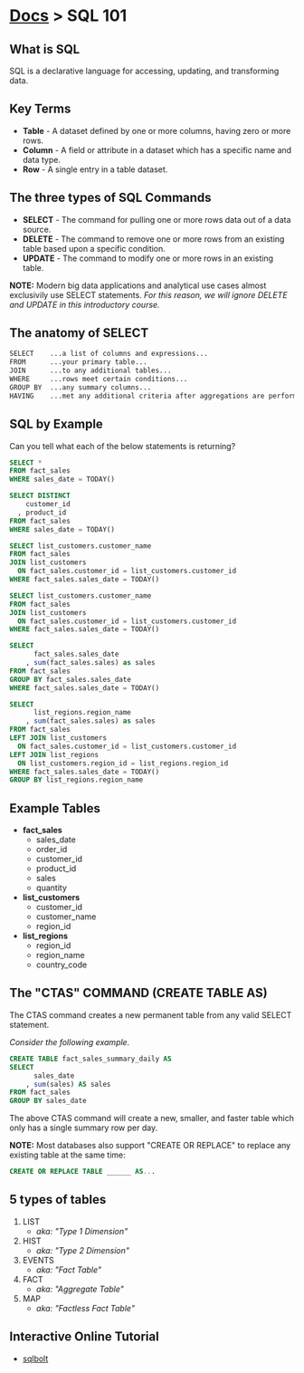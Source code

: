 # [Docs](./README.md) > SQL 101

## What is SQL

SQL is a declarative language for accessing, updating, and transforming data.

## Key Terms

- **Table** - A dataset defined by one or more columns, having zero or more rows.
- **Column** - A field or attribute in a dataset which has a specific name and data type.
- **Row** - A single entry in a table dataset.

## The three types of SQL Commands

- **SELECT** - The command for pulling one or more rows data out of a data source.
- **DELETE** - The command to remove one or more rows from an existing table based upon a specific condition.
- **UPDATE** - The command to modify one or more rows in an existing table.

**NOTE:** Modern big data applications and analytical use cases almost exclusivily use SELECT statements. _For this reason, we will ignore DELETE and UPDATE in this introductory course._

## The anatomy of SELECT

```txt
SELECT    ...a list of columns and expressions...
FROM      ...your primary table...
JOIN      ...to any additional tables...
WHERE     ...rows meet certain conditions...
GROUP BY  ...any summary columns...
HAVING    ...met any additional criteria after aggregations are performed...
```

## SQL by Example

Can you tell what each of the below statements is returning?

```sql
SELECT *
FROM fact_sales
WHERE sales_date = TODAY()
```

```sql
SELECT DISTINCT
    customer_id
  , product_id
FROM fact_sales
WHERE sales_date = TODAY()
```

```sql
SELECT list_customers.customer_name
FROM fact_sales
JOIN list_customers
  ON fact_sales.customer_id = list_customers.customer_id
WHERE fact_sales.sales_date = TODAY()
```

```sql
SELECT list_customers.customer_name
FROM fact_sales
JOIN list_customers
  ON fact_sales.customer_id = list_customers.customer_id
WHERE fact_sales.sales_date = TODAY()
```

```sql
SELECT
      fact_sales.sales_date
    , sum(fact_sales.sales) as sales
FROM fact_sales
GROUP BY fact_sales.sales_date
WHERE fact_sales.sales_date = TODAY()
```

```sql
SELECT
      list_regions.region_name
    , sum(fact_sales.sales) as sales
FROM fact_sales
LEFT JOIN list_customers
  ON fact_sales.customer_id = list_customers.customer_id
LEFT JOIN list_regions
  ON list_customers.region_id = list_regions.region_id
WHERE fact_sales.sales_date = TODAY()
GROUP BY list_regions.region_name
```

## Example Tables

- **fact_sales**
  - sales_date
  - order_id
  - customer_id
  - product_id
  - sales
  - quantity
- **list_customers**
  - customer_id
  - customer_name
  - region_id
- **list_regions**
  - region_id
  - region_name
  - country_code

## The "CTAS" COMMAND (CREATE TABLE AS)

The CTAS command creates a new permanent table from any valid SELECT statement.

_Consider the following example._

```sql
CREATE TABLE fact_sales_summary_daily AS
SELECT
      sales_date
    , sum(sales) AS sales
FROM fact_sales
GROUP BY sales_date
```

The above CTAS command will create a new, smaller, and faster table which only has a single summary row per day.

**NOTE:** Most databases also support "CREATE OR REPLACE" to replace any existing table at the same time:

```sql
CREATE OR REPLACE TABLE ______ AS...
```

## 5 types of tables

1. LIST
    - _aka: "Type 1 Dimension"_
2. HIST
    - _aka: "Type 2 Dimension"_
3. EVENTS
    - _aka: "Fact Table"_
4. FACT
    - _aka: "Aggregate Table"_
5. MAP
    - _aka: "Factless Fact Table"_

## Interactive Online Tutorial

- [sqlbolt](https://sqlbolt.com/lesson/select_queries_introduction)
